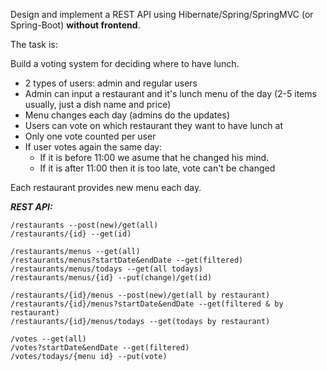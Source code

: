 Design and implement a REST API using Hibernate/Spring/SpringMVC (or Spring-Boot) **without frontend**.

The task is:

Build a voting system for deciding where to have lunch.

 * 2 types of users: admin and regular users
 * Admin can input a restaurant and it's lunch menu of the day (2-5 items usually, just a dish name and price)
 * Menu changes each day (admins do the updates)
 * Users can vote on which restaurant they want to have lunch at
 * Only one vote counted per user
 * If user votes again the same day:
    - If it is before 11:00 we asume that he changed his mind.
    - If it is after 11:00 then it is too late, vote can't be changed

Each restaurant provides new menu each day.


***REST API:***    
```
/restaurants --post(new)/get(all)
/restaurants/{id} --get(id)

/restaurants/menus --get(all)
/restaurants/menus?startDate&endDate --get(filtered)
/restaurants/menus/todays --get(all todays)
/restaurants/menus/{id} --put(change)/get(id)

/restaurants/{id}/menus --post(new)/get(all by restaurant)
/restaurants/{id}/menus?startDate&endDate --get(filtered & by restaurant)
/restaurants/{id}/menus/todays --get(todays by restaurant)

/votes --get(all)
/votes?startDate&endDate --get(filtered)
/votes/todays/{menu id} --put(vote)
```
    
